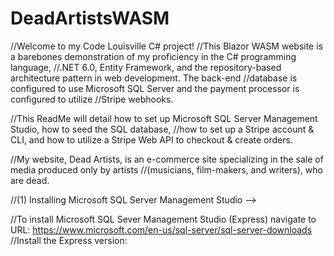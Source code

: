 # DeadArtistsWASM

//Welcome to my Code Louisville C# project!
//This Blazor WASM website is a barebones demonstration of my proficiency in the C# programming language, 
//.NET 6.0, Entity Framework, and the repository-based architecture pattern in web development. The back-end
//database is configured to use Microsoft SQL Server and the payment processor is configured to utilize
//Stripe webhooks. 

//This ReadMe will detail how to set up Microsoft SQL Server Management Studio, how to seed the SQL database,
//how to set up a Stripe account & CLI, and how to utilize a Stripe Web API to checkout & create orders.

//My website, Dead Artists, is an e-commerce site specializing in the sale of media produced only by artists
//(musicians, film-makers, and writers), who are dead.

//(1) Installing Microsoft SQL Server Management Studio -->

//To install Microsoft SQL Sever Management Studio (Express) navigate to URL: https://www.microsoft.com/en-us/sql-server/sql-server-downloads
//Install the Express version:
